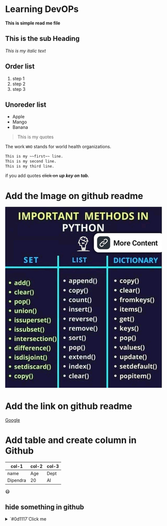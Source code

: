 # Learning DevOPs
**This is simple read me file**
## This is the sub Heading
  *This is my italic text*

 ## Order list
 1. step 1
 2. step 2
 3. step 3
## Unoreder list
- Apple
- Mango
- Banana

> This is my quotes

The work `WHO` stands for world health organizations.

```
This is my ~~first~~ line.
This is my second line.
This is my third line.
```

if you add quotes ~~click on~~ ***up key on tab.***
 # Add the Image on github readme
  ![](1677178894767.jpg)

# Add the link on github readme
  [Google](https://www.google.com)

  # Add table and create column in Github

  |col-1|col-2|col-3|
  |---|---|---|
  |name|Age|Dept|
  |Dipendra|20|AI|

  :mask:


  ## hide something in github
  <details><summary>`#0d1117`Click me</summary>
  <p>
  #### This is the Hide informations in github

```ruby
   print"Hello World"
```
  </p>

  </details>



    










